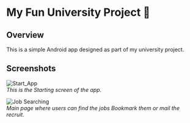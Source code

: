 # My Fun University Project 🎉

## Overview  
This is a simple Android app designed as part of my university project.

## Screenshots  
![Start_App](screenshots/app1.png)  
_This is the Starting screen of the app._  

![Job Searching](screenshots/app3.png)  
_Main page where users can find the jobs Bookmark them or mail the recruit._

